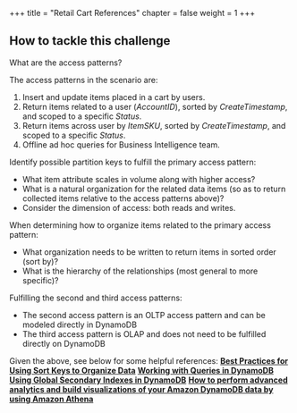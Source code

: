 +++
title = "Retail Cart References"
chapter = false
weight = 1
+++


## How to tackle this challenge

What are the access patterns?

The access patterns in the scenario are:

1. Insert and update items placed in a cart by users.
2. Return items related to a user (*AccountID*), sorted by *CreateTimestamp*, and scoped to a specific *Status*.
3. Return items across user by *ItemSKU*, sorted by *CreateTimestamp*, and scoped to a specific *Status*.
4. Offline ad hoc queries for Business Intelligence team.

Identify possible partition keys to fulfill the primary access pattern:

- What item attribute scales in volume along with higher access?
- What is a natural organization for the related data items (so as to return collected items relative to the access patterns above)?
- Consider the dimension of access: both reads and writes.

When determining how to organize items related to the primary access pattern:

- What organization needs to be written to return items in sorted order (sort by)?
- What is the hierarchy of the relationships (most general to more specific)?

Fulfilling the second and third access patterns:

- The second access pattern is an OLTP access pattern and can be modeled directly in DynamoDB
- The third access pattern is OLAP and does not need to be fulfilled directly on DynamoDB

Given the above, see below for some helpful references:
**[Best Practices for Using Sort Keys to Organize Data](https://docs.aws.amazon.com/amazondynamodb/latest/developerguide/bp-sort-keys.html)**
**[Working with Queries in DynamoDB](https://docs.aws.amazon.com/amazondynamodb/latest/developerguide/Query.html)**
**[Using Global Secondary Indexes in DynamoDB](https://docs.aws.amazon.com/amazondynamodb/latest/developerguide/GSI.html)**
**[How to perform advanced analytics and build visualizations of your Amazon DynamoDB data by using Amazon Athena](https://aws.amazon.com/blogs/database/how-to-perform-advanced-analytics-and-build-visualizations-of-your-amazon-dynamodb-data-by-using-amazon-athena/)**
